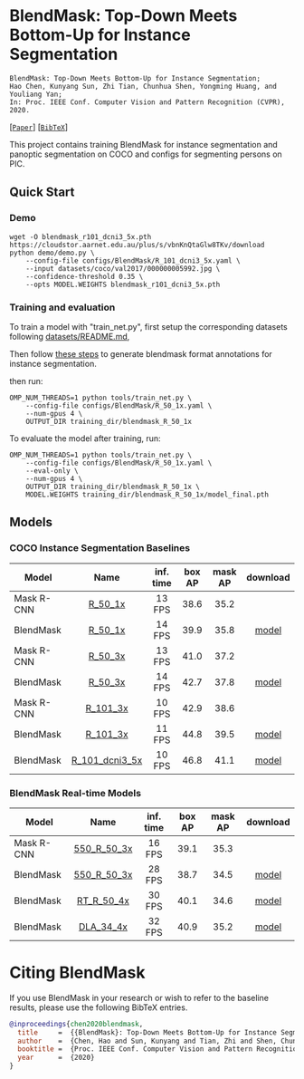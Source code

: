 
# BlendMask: Top-Down Meets Bottom-Up for Instance Segmentation

    BlendMask: Top-Down Meets Bottom-Up for Instance Segmentation;
    Hao Chen, Kunyang Sun, Zhi Tian, Chunhua Shen, Yongming Huang, and Youliang Yan;
    In: Proc. IEEE Conf. Computer Vision and Pattern Recognition (CVPR), 2020.

[[`Paper`](https://arxiv.org/abs/2001.00309)] [[`BibTeX`](#citing-blendmask)]

This project contains training BlendMask for instance segmentation and panoptic segmentation on COCO and configs for segmenting persons on PIC.

## Quick Start

### Demo

```
wget -O blendmask_r101_dcni3_5x.pth https://cloudstor.aarnet.edu.au/plus/s/vbnKnQtaGlw8TKv/download
python demo/demo.py \
    --config-file configs/BlendMask/R_101_dcni3_5x.yaml \
    --input datasets/coco/val2017/000000005992.jpg \
    --confidence-threshold 0.35 \
    --opts MODEL.WEIGHTS blendmask_r101_dcni3_5x.pth
```

### Training and evaluation

To train a model with "train_net.py", first
setup the corresponding datasets following
[datasets/README.md](https://github.com/facebookresearch/detectron2/blob/master/datasets/README.md),

Then follow [these steps](https://github.com/aim-uofa/AdelaiDet/blob/master/datasets/README.md#blendmask-instance-detection) to generate blendmask format annotations for instance segmentation.

then run:

```
OMP_NUM_THREADS=1 python tools/train_net.py \
    --config-file configs/BlendMask/R_50_1x.yaml \
    --num-gpus 4 \
    OUTPUT_DIR training_dir/blendmask_R_50_1x
```
To evaluate the model after training, run:

```
OMP_NUM_THREADS=1 python tools/train_net.py \
    --config-file configs/BlendMask/R_50_1x.yaml \
    --eval-only \
    --num-gpus 4 \
    OUTPUT_DIR training_dir/blendmask_R_50_1x \
    MODEL.WEIGHTS training_dir/blendmask_R_50_1x/model_final.pth
```

## Models
### COCO Instance Segmentation Baselines

Model | Name | inf. time | box AP | mask AP | download
--- |:---:|:---:|:---:|:---:|:--:|
Mask R-CNN | [R_50_1x](https://github.com/facebookresearch/detectron2/blob/master/configs/COCO-InstanceSegmentation/mask_rcnn_R_50_FPN_1x.yaml) | 13 FPS | 38.6 | 35.2 |
BlendMask | [R_50_1x](configs/BlendMask/R_50_1x.yaml) | 14 FPS | 39.9 | 35.8 | [model](https://cloudstor.aarnet.edu.au/plus/s/zoxXPnr6Hw3OJgK/download)
Mask R-CNN | [R_50_3x](https://github.com/facebookresearch/detectron2/blob/master/configs/COCO-InstanceSegmentation/mask_rcnn_R_50_FPN_3x.yaml) | 13 FPS | 41.0 | 37.2 | 
BlendMask | [R_50_3x](configs/BlendMask/R_50_3x.yaml) | 14 FPS | 42.7 | 37.8 | [model](https://cloudstor.aarnet.edu.au/plus/s/ZnaInHFEKst6mvg/download)
Mask R-CNN | [R_101_3x](https://github.com/facebookresearch/detectron2/blob/master/configs/COCO-InstanceSegmentation/mask_rcnn_R_101_FPN_3x.yaml) | 10 FPS | 42.9 | 38.6 |
BlendMask | [R_101_3x](configs/BlendMask/R_101_3x.yaml) | 11 FPS | 44.8 | 39.5 | [model](https://cloudstor.aarnet.edu.au/plus/s/e4fXrliAcMtyEBy/download)
BlendMask | [R_101_dcni3_5x](configs/BlendMask/R_101_dcni3_5x.yaml) | 10 FPS | 46.8 | 41.1 | [model](https://cloudstor.aarnet.edu.au/plus/s/vbnKnQtaGlw8TKv/download)

### BlendMask Real-time Models

Model | Name | inf. time | box AP | mask AP | download
--- |:---:|:---:|:---:|:---:|:---:
Mask R-CNN | [550_R_50_3x](configs/RCNN/550_R_50_FPN_3x.yaml) | 16 FPS | 39.1 | 35.3 |
BlendMask | [550_R_50_3x](configs/BlendMask/550_R_50_3x.yaml) | 28 FPS | 38.7 | 34.5 | [model](https://cloudstor.aarnet.edu.au/plus/s/R3Qintf7N8UCiIt/download)
BlendMask | [RT_R_50_4x](configs/BlendMask/RT_R_50_4x.yaml) | 30 FPS | 40.1 | 34.6 | [model](https://cloudstor.aarnet.edu.au/plus/s/fmmciLkyaOoY1Tc/download)
BlendMask | [DLA_34_4x](configs/BlendMask/DLA_34_syncbn_4x.yaml) | 32 FPS | 40.9 | 35.2 | [model](https://cloudstor.aarnet.edu.au/plus/s/Lx94rWNnZ8TRd2Y/download)

# Citing BlendMask
If you use BlendMask in your research or wish to refer to the baseline results, please use the following BibTeX entries.
```BibTeX
@inproceedings{chen2020blendmask,
  title     =  {{BlendMask}: Top-Down Meets Bottom-Up for Instance Segmentation},
  author    =  {Chen, Hao and Sun, Kunyang and Tian, Zhi and Shen, Chunhua and Huang, Yongming and Yan, Youliang},
  booktitle =  {Proc. IEEE Conf. Computer Vision and Pattern Recognition (CVPR)},
  year      =  {2020}
}
```
